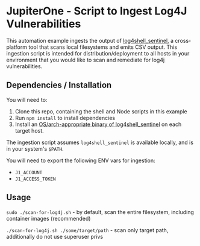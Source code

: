 # JupiterOne - Script to Ingest Log4J Vulnerabilities

This automation example ingests the output of [log4shell_sentinel][1], a
cross-platform tool that scans local filesystems and emits CSV output. This
ingestion script is intended for distribution/deployment to all hosts in your
environment that you would like to scan and remediate for log4j vulnerabilities.

## Dependencies / Installation

You will need to:
1. Clone this repo, containing the shell and Node scripts in this example
2. Run `npm install` to install dependencies
3. Install an [OS/arch-appropriate binary of log4shell_sentinel][2] on each target
host.

The ingestion script assumes `log4shell_sentinel` is available locally, and is
in your system's `$PATH`.

You will need to export the following ENV vars for ingestion:

* `J1_ACCOUNT`
* `J1_ACCESS_TOKEN`

## Usage

`sudo ./scan-for-log4j.sh`  - by default, scan the entire filesystem, including container images (recommended)

`./scan-for-log4j.sh ./some/target/path`  - scan only target path, additionally do not use superuser privs



[1]: https://github.com/ossie-git/log4shell_sentinel
[2]: https://github.com/ossie-git/log4shell_sentinel/releases/tag/v1.0.0
